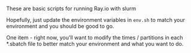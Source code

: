 These are basic scripts for running Ray.io with slurm

Hopefully, just update the environment variables in `env.sh` to match your environment and you should be good to go.

One item - right now, you'll want to modify the times / partitions in each *.sbatch file to better match your environment and what you want to do.

